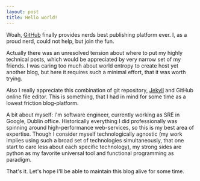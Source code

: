 ```yaml
---
layout: post
title: Hello world!
---
```


Woah, [GitHub](http://github.com/) finally provides nerds best publishing platform ever. I, as a proud nerd, could not help, but join the fun.

Actually there was an unresolved tension about where to put my highly technical posts, which would be appreciated by very narrow set of my friends. I was caring too much about world entropy to create host yet another blog, but here it requires such a minimal effort, that it was worth trying.

Also I really appreciate this combination of git repository, [Jekyll](https://github.com/mojombo/jekyll/wiki) and GitHub online file editor. This is something, that I had in mind for some time as a lowest friction blog-platform.

A bit about myself: I'm software engineer, currently working as SRE in Google, Dublin office. Historically everything I did professionally was spinning around high-performance web-services, so this is my best area of expertise. Though I consider myself technologically agnostic (my work implies using such a broad set of technologies simultaneously, that one start to care less about each specific technology), my strong sides are python as my favorite universal tool and functional programming as paradigm.

That's it. Let's hope I'll be able to maintain this blog alive for some time.